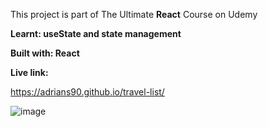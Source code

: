 This project is part of The Ultimate **React** Course on Udemy

**Learnt: useState and state management**

**Built with: React**

**Live link:**

https://adrians90.github.io/travel-list/

![image](https://github.com/adrians90/travel-list/assets/128593202/198a4b74-dd53-424b-9aec-a0d0ae78bd62)

